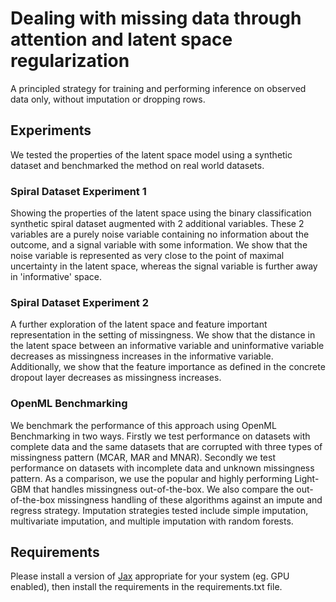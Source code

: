 # Dealing with missing data through attention and latent space regularization

A principled strategy for training and performing inference on observed data only, without imputation or dropping rows. 

## Experiments
We tested the properties of the latent space model using a synthetic dataset and benchmarked the method on real world datasets.

### Spiral Dataset Experiment 1
Showing the properties of the latent space using the binary classification synthetic spiral dataset augmented with 2 additional variables.
These 2 variables are a purely noise variable containing no information about the outcome, and a signal variable with some information.
We show that the noise variable is represented as very close to the point of maximal uncertainty in the latent space, whereas the signal variable is further away in 'informative' space.

### Spiral Dataset Experiment 2
A further exploration of the latent space and feature important representation in the setting of missingness.
We show that the distance in the latent space between an informative variable and uninformative variable decreases as missingness increases in the informative variable.
Additionally, we show that the feature importance as defined in the concrete dropout layer decreases as missingness increases.

### OpenML Benchmarking
We benchmark the performance of this approach using OpenML Benchmarking in two ways.
Firstly we test performance on datasets with complete data and the same datasets that are corrupted with three types of missingness pattern (MCAR, MAR and MNAR).
Secondly we test performance on datasets with incomplete data and unknown missingness pattern.
As a comparison, we use the popular and highly performing Light-GBM that handles missingness out-of-the-box.
We also compare the out-of-the-box missingness handling of these algorithms against an impute and regress strategy.
Imputation strategies tested include simple imputation, multivariate imputation, and multiple imputation with random forests.

## Requirements
Please install a version of [Jax](https://github.com/google/jax) appropriate for your system (eg. GPU enabled), then install the requirements in the requirements.txt file.
